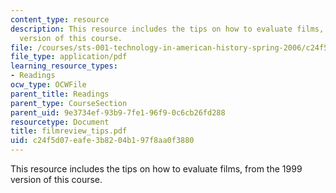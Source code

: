 ```yaml
---
content_type: resource
description: This resource includes the tips on how to evaluate films, from the 1999
  version of this course.
file: /courses/sts-001-technology-in-american-history-spring-2006/c24f5d07eafe3b8204b197f8aa0f3880_filmreview_tips.pdf
file_type: application/pdf
learning_resource_types:
- Readings
ocw_type: OCWFile
parent_title: Readings
parent_type: CourseSection
parent_uid: 9e3734ef-93b9-7fe1-96f9-0c6cb26fd288
resourcetype: Document
title: filmreview_tips.pdf
uid: c24f5d07-eafe-3b82-04b1-97f8aa0f3880
---
```

This resource includes the tips on how to evaluate films, from the 1999 version of this course.

